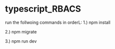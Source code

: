 # typescript_RBACS

run the follwoing commands in orderL:
1.) npm install

2.) npm migrate 

3.) npm run dev
